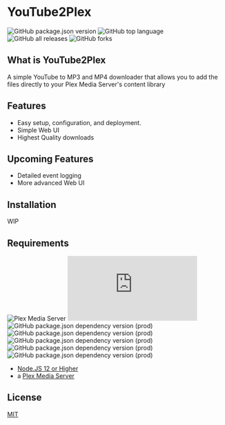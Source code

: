 YouTube2Plex
===============
![GitHub package.json version](https://img.shields.io/github/package-json/v/mixerrules/YouTube2Plex?style=plastic) ![GitHub top language](https://img.shields.io/github/languages/top/mixerrules/YouTube2Plex?style=plastic) ![GitHub all releases](https://img.shields.io/github/downloads/mixerrules/YouTube2Plex/total?label=Downloads&style=plastic) ![GitHub forks](https://img.shields.io/github/forks/mixerrules/YouTube2Plex?color=green&style=plastic)

## What is YouTube2Plex
A simple YouTube to MP3 and MP4 downloader that allows you to add the files directly to your Plex Media Server's content library

## Features
* Easy setup, configuration, and deployment.
* Simple Web UI
* Highest Quality downloads

## Upcoming Features
* Detailed event logging
* More advanced Web UI

## Installation

WIP

## Requirements
![Plex Media Server](https://img.shields.io/badge/Plex%20Media%20Server-v1.3.4%20%26%20Up-brightgreen?style=plastic) ![node-current](https://img.shields.io/node/v/discord.js?label=Node.JS&style=plastic) ![GitHub package.json dependency version (prod)](https://img.shields.io/github/package-json/dependency-version/mixerrules/YouTube2Plex/ytdl-core?style=plastic)
![GitHub package.json dependency version (prod)](https://img.shields.io/github/package-json/dependency-version/mixerrules/YouTube2Plex/express?style=plastic) ![GitHub package.json dependency version (prod)](https://img.shields.io/github/package-json/dependency-version/mixerrules/YouTube2Plex/ytdl-core?style=plastic) ![GitHub package.json dependency version (prod)](https://img.shields.io/github/package-json/dependency-version/mixerrules/Plex2Discord/fluent-ffmpeg?style=plastic) ![GitHub package.json dependency version (prod)](https://img.shields.io/github/package-json/dependency-version/mixerrules/YouTube2Plex/@ffmpeg-installer/ffmpeg?style=plastic)

* [Node.JS 12 or Higher](https://nodejs.org/en/download/)
* a [Plex Media Server](https://www.plex.tv/media-server-downloads/#plex-media-server)

## License
[MIT](https://github.com/mixerrules/YouTube2Plex/blob/main/LICENSE)
